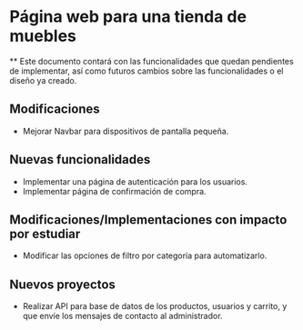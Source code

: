 # Página web para una tienda de muebles

** Este documento contará con las funcionalidades que quedan pendientes de implementar, así como futuros cambios sobre las funcionalidades o el diseño ya creado.

## Modificaciones
* Mejorar Navbar para dispositivos de pantalla pequeña.

## Nuevas funcionalidades
* Implementar una página de autenticación para los usuarios.
* Implementar página de confirmación de compra.

## Modificaciones/Implementaciones con impacto por estudiar
* Modificar las opciones de filtro por categoría para automatizarlo.

## Nuevos proyectos
* Realizar API para base de datos de los productos, usuarios y carrito, y que envíe los mensajes de contacto al administrador.